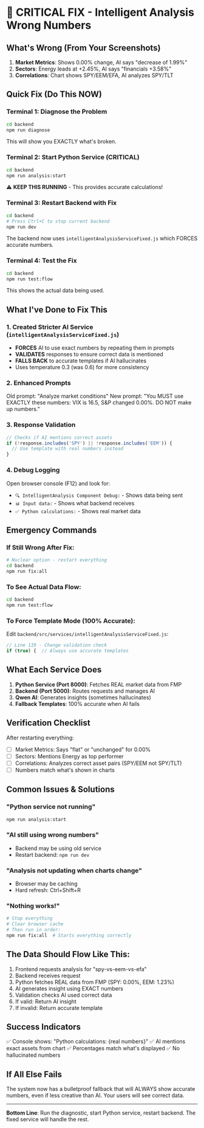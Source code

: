 # 🚨 CRITICAL FIX - Intelligent Analysis Wrong Numbers

## What's Wrong (From Your Screenshots)

1. **Market Metrics**: Shows 0.00% change, AI says "decrease of 1.99%"
2. **Sectors**: Energy leads at +2.45%, AI says "financials +3.58%"
3. **Correlations**: Chart shows SPY/EEM/EFA, AI analyzes SPY/TLT

## Quick Fix (Do This NOW)

### Terminal 1: Diagnose the Problem
```bash
cd backend
npm run diagnose
```
This will show you EXACTLY what's broken.

### Terminal 2: Start Python Service (CRITICAL)
```bash
cd backend
npm run analysis:start
```
⚠️ **KEEP THIS RUNNING** - This provides accurate calculations!

### Terminal 3: Restart Backend with Fix
```bash
cd backend
# Press Ctrl+C to stop current backend
npm run dev
```
The backend now uses `intelligentAnalysisServiceFixed.js` which FORCES accurate numbers.

### Terminal 4: Test the Fix
```bash
cd backend
npm run test:flow
```
This shows the actual data being used.

## What I've Done to Fix This

### 1. Created Stricter AI Service (`intelligentAnalysisServiceFixed.js`)
- **FORCES** AI to use exact numbers by repeating them in prompts
- **VALIDATES** responses to ensure correct data is mentioned
- **FALLS BACK** to accurate templates if AI hallucinates
- Uses temperature 0.3 (was 0.6) for more consistency

### 2. Enhanced Prompts
Old prompt: "Analyze market conditions"
New prompt: "You MUST use EXACTLY these numbers: VIX is 16.5, S&P changed 0.00%. DO NOT make up numbers."

### 3. Response Validation
```javascript
// Checks if AI mentions correct assets
if (!response.includes('SPY') || !response.includes('EEM')) {
  // Use template with real numbers instead
}
```

### 4. Debug Logging
Open browser console (F12) and look for:
- `🔍 IntelligentAnalysis Component Debug:` - Shows data being sent
- `📊 Input data:` - Shows what backend receives
- `✅ Python calculations:` - Shows real market data

## Emergency Commands

### If Still Wrong After Fix:
```bash
# Nuclear option - restart everything
cd backend
npm run fix:all
```

### To See Actual Data Flow:
```bash
cd backend
npm run test:flow
```

### To Force Template Mode (100% Accurate):
Edit `backend/src/services/intelligentAnalysisServiceFixed.js`:
```javascript
// Line 119 - Change validation check
if (true) {  // Always use accurate templates
```

## What Each Service Does

1. **Python Service (Port 8000)**: Fetches REAL market data from FMP
2. **Backend (Port 5000)**: Routes requests and manages AI
3. **Qwen AI**: Generates insights (sometimes hallucinates)
4. **Fallback Templates**: 100% accurate when AI fails

## Verification Checklist

After restarting everything:

- [ ] Market Metrics: Says "flat" or "unchanged" for 0.00%
- [ ] Sectors: Mentions Energy as top performer
- [ ] Correlations: Analyzes correct asset pairs (SPY/EEM not SPY/TLT)
- [ ] Numbers match what's shown in charts

## Common Issues & Solutions

### "Python service not running"
```bash
npm run analysis:start
```

### "AI still using wrong numbers"
- Backend may be using old service
- Restart backend: `npm run dev`

### "Analysis not updating when charts change"
- Browser may be caching
- Hard refresh: Ctrl+Shift+R

### "Nothing works!"
```bash
# Stop everything
# Clear browser cache
# Then run in order:
npm run fix:all  # Starts everything correctly
```

## The Data Should Flow Like This:

1. Frontend requests analysis for "spy-vs-eem-vs-efa"
2. Backend receives request
3. Python fetches REAL data from FMP (SPY: 0.00%, EEM: 1.23%)
4. AI generates insight using EXACT numbers
5. Validation checks AI used correct data
6. If valid: Return AI insight
7. If invalid: Return accurate template

## Success Indicators

✅ Console shows: "Python calculations: {real numbers}"
✅ AI mentions exact assets from chart
✅ Percentages match what's displayed
✅ No hallucinated numbers

## If All Else Fails

The system now has a bulletproof fallback that will ALWAYS show accurate numbers, even if less creative than AI. Your users will see correct data.

---

**Bottom Line**: Run the diagnostic, start Python service, restart backend. The fixed service will handle the rest.
